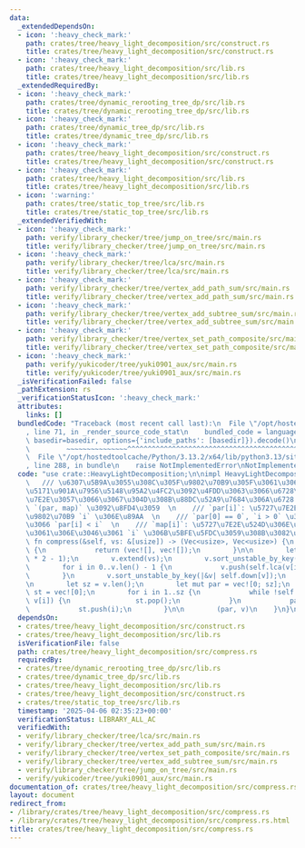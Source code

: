 ```yaml
---
data:
  _extendedDependsOn:
  - icon: ':heavy_check_mark:'
    path: crates/tree/heavy_light_decomposition/src/construct.rs
    title: crates/tree/heavy_light_decomposition/src/construct.rs
  - icon: ':heavy_check_mark:'
    path: crates/tree/heavy_light_decomposition/src/lib.rs
    title: crates/tree/heavy_light_decomposition/src/lib.rs
  _extendedRequiredBy:
  - icon: ':heavy_check_mark:'
    path: crates/tree/dynamic_rerooting_tree_dp/src/lib.rs
    title: crates/tree/dynamic_rerooting_tree_dp/src/lib.rs
  - icon: ':heavy_check_mark:'
    path: crates/tree/dynamic_tree_dp/src/lib.rs
    title: crates/tree/dynamic_tree_dp/src/lib.rs
  - icon: ':heavy_check_mark:'
    path: crates/tree/heavy_light_decomposition/src/construct.rs
    title: crates/tree/heavy_light_decomposition/src/construct.rs
  - icon: ':heavy_check_mark:'
    path: crates/tree/heavy_light_decomposition/src/lib.rs
    title: crates/tree/heavy_light_decomposition/src/lib.rs
  - icon: ':warning:'
    path: crates/tree/static_top_tree/src/lib.rs
    title: crates/tree/static_top_tree/src/lib.rs
  _extendedVerifiedWith:
  - icon: ':heavy_check_mark:'
    path: verify/library_checker/tree/jump_on_tree/src/main.rs
    title: verify/library_checker/tree/jump_on_tree/src/main.rs
  - icon: ':heavy_check_mark:'
    path: verify/library_checker/tree/lca/src/main.rs
    title: verify/library_checker/tree/lca/src/main.rs
  - icon: ':heavy_check_mark:'
    path: verify/library_checker/tree/vertex_add_path_sum/src/main.rs
    title: verify/library_checker/tree/vertex_add_path_sum/src/main.rs
  - icon: ':heavy_check_mark:'
    path: verify/library_checker/tree/vertex_add_subtree_sum/src/main.rs
    title: verify/library_checker/tree/vertex_add_subtree_sum/src/main.rs
  - icon: ':heavy_check_mark:'
    path: verify/library_checker/tree/vertex_set_path_composite/src/main.rs
    title: verify/library_checker/tree/vertex_set_path_composite/src/main.rs
  - icon: ':heavy_check_mark:'
    path: verify/yukicoder/tree/yuki0901_aux/src/main.rs
    title: verify/yukicoder/tree/yuki0901_aux/src/main.rs
  _isVerificationFailed: false
  _pathExtension: rs
  _verificationStatusIcon: ':heavy_check_mark:'
  attributes:
    links: []
  bundledCode: "Traceback (most recent call last):\n  File \"/opt/hostedtoolcache/Python/3.13.2/x64/lib/python3.13/site-packages/onlinejudge_verify/documentation/build.py\"\
    , line 71, in _render_source_code_stat\n    bundled_code = language.bundle(stat.path,\
    \ basedir=basedir, options={'include_paths': [basedir]}).decode()\n          \
    \         ~~~~~~~~~~~~~~~^^^^^^^^^^^^^^^^^^^^^^^^^^^^^^^^^^^^^^^^^^^^^^^^^^^^^^^^^^^^^^^^^^\n\
    \  File \"/opt/hostedtoolcache/Python/3.13.2/x64/lib/python3.13/site-packages/onlinejudge_verify/languages/rust.py\"\
    , line 288, in bundle\n    raise NotImplementedError\nNotImplementedError\n"
  code: "use crate::HeavyLightDecomposition;\n\nimpl HeavyLightDecomposition {\n \
    \   /// \u6307\u5B9A\u3055\u308C\u305F\u9802\u70B9\u305F\u3061\u306E\u6700\u5C0F\
    \u5171\u901A\u7956\u5148\u95A2\u4FC2\u3092\u4FDD\u3063\u3066\u6728\u3092\u5727\
    \u7E2E\u3057\u3066\u3067\u304D\u308B\u88DC\u52A9\u7684\u306A\u6728  \n    ///\
    \ `(par, map)` \u3092\u8FD4\u3059  \n    /// `par[i]`: \u5727\u7E2E\u5F8C\u306E\
    \u9802\u70B9 `i` \u306E\u89AA  \n    /// `par[0] == 0`, `i > 0` \u306B\u3064\u3044\
    \u3066 `par[i] < i`  \n    /// `map[i]`: \u5727\u7E2E\u524D\u306E\u9802\u70B9\u305F\
    \u3061\u306E\u3046\u3061 `i` \u306B\u5BFE\u5FDC\u3059\u308B\u3082\u306E\n    pub\
    \ fn compress(&self, vs: &[usize]) -> (Vec<usize>, Vec<usize>) {\n        if vs.is_empty()\
    \ {\n            return (vec![], vec![]);\n        }\n\n        let mut v = Vec::with_capacity(vs.len()\
    \ * 2 - 1);\n        v.extend(vs);\n        v.sort_unstable_by_key(|&v| self.down[v]);\n\
    \        for i in 0..v.len() - 1 {\n            v.push(self.lca(v[i], v[i + 1]));\n\
    \        }\n        v.sort_unstable_by_key(|&v| self.down[v]);\n        v.dedup();\n\
    \n        let sz = v.len();\n        let mut par = vec![0; sz];\n        let mut\
    \ st = vec![0];\n        for i in 1..sz {\n            while !self.in_subtree(v[*st.last().unwrap()],\
    \ v[i]) {\n                st.pop();\n            }\n            par[i] = *st.last().unwrap();\n\
    \            st.push(i);\n        }\n\n        (par, v)\n    }\n}\n"
  dependsOn:
  - crates/tree/heavy_light_decomposition/src/construct.rs
  - crates/tree/heavy_light_decomposition/src/lib.rs
  isVerificationFile: false
  path: crates/tree/heavy_light_decomposition/src/compress.rs
  requiredBy:
  - crates/tree/dynamic_rerooting_tree_dp/src/lib.rs
  - crates/tree/dynamic_tree_dp/src/lib.rs
  - crates/tree/heavy_light_decomposition/src/lib.rs
  - crates/tree/heavy_light_decomposition/src/construct.rs
  - crates/tree/static_top_tree/src/lib.rs
  timestamp: '2025-04-06 02:35:23+00:00'
  verificationStatus: LIBRARY_ALL_AC
  verifiedWith:
  - verify/library_checker/tree/lca/src/main.rs
  - verify/library_checker/tree/vertex_add_path_sum/src/main.rs
  - verify/library_checker/tree/vertex_set_path_composite/src/main.rs
  - verify/library_checker/tree/vertex_add_subtree_sum/src/main.rs
  - verify/library_checker/tree/jump_on_tree/src/main.rs
  - verify/yukicoder/tree/yuki0901_aux/src/main.rs
documentation_of: crates/tree/heavy_light_decomposition/src/compress.rs
layout: document
redirect_from:
- /library/crates/tree/heavy_light_decomposition/src/compress.rs
- /library/crates/tree/heavy_light_decomposition/src/compress.rs.html
title: crates/tree/heavy_light_decomposition/src/compress.rs
---
```

